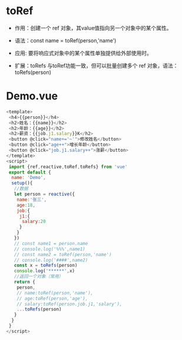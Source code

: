 # toRef

- 作用：创建一个 ref 对象，其value值指向另一个对象中的某个属性。

- 语法：const name = toRef(person,'name')

- 应用:   要将响应式对象中的某个属性单独提供给外部使用时。

- 扩展：toRefs 与toRef功能一致，但可以批量创建多个 ref 对象，语法：toRefs(person)

# Demo.vue

```javascript
<template>
 <h4>{{person}}</h4>
 <h2>姓名：{{name}}</h2>
 <h2>年龄：{{age}}</h2>
 <h2>薪资：{{job.j1.salary}}K</h2>
 <button @click="name+='~'">修改姓名</button>
 <button @click="age++">增长年龄</button>
 <button @click="job.j1.salary++">涨薪</button>
</template>
<script>
 import {ref,reactive,toRef,toRefs} from 'vue'
 export default {
  name: 'Demo',
  setup(){
   //数据
   let person = reactive({
    name:'张三',
    age:18,
    job:{
     j1:{
      salary:20
     }
    }
   })
   // const name1 = person.name
   // console.log('%%%',name1)
   // const name2 = toRef(person,'name')
   // console.log('####',name2)
   const x = toRefs(person)
   console.log('******',x)
   //返回一个对象（常用）
   return {
    person,
    // name:toRef(person,'name'),
    // age:toRef(person,'age'),
    // salary:toRef(person.job.j1,'salary'),
    ...toRefs(person)
   }
  }
 }
</script>
```